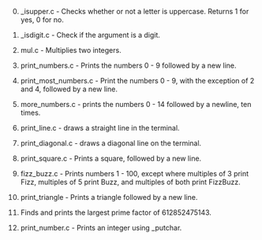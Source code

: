 0. _isupper.c - Checks whether or not a letter is uppercase. Returns 1 for yes, 0 for no.

1. _isdigit.c - Check if the argument is a digit.

2. mul.c - Multiplies two integers.

3. print_numbers.c - Prints the numbers 0 - 9 followed by a new line.

4. print_most_numbers.c - Print the numbers 0 - 9, with the exception of 2 and 4, followed by a new line.

5. more_numbers.c - prints the numbers 0 - 14 followed by a newline, ten times.

6. print_line.c - draws a straight line in the terminal.

7. print_diagonal.c - draws a diagonal line on the terminal.

8. print_square.c - Prints a square, followed by a new line.

9. fizz_buzz.c - Prints numbers 1 - 100, except where multiples of 3 print Fizz, multiples of 5 print Buzz, and multiples of both print FizzBuzz.

10. print_triangle - Prints a triangle followed by a new line.

11. Finds and prints the largest prime factor of 612852475143.

12. print_number.c - Prints an integer using _putchar.
